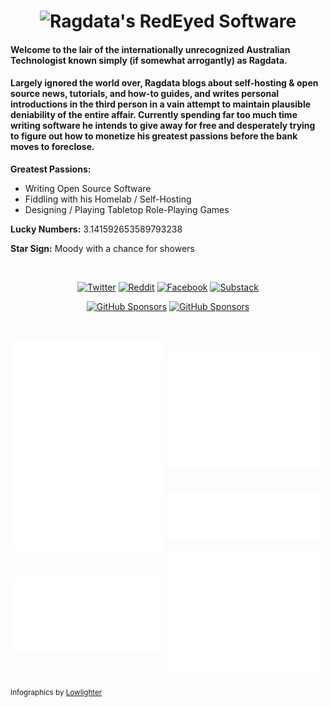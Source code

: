 <h1 align="center">
<img src="https://user-images.githubusercontent.com/6827931/226155940-f16a03c0-bcf8-48a1-8537-c8469efe273b.png" alt="Ragdata's RedEyed Software">
</h1>

<h4>Welcome to the lair of the internationally unrecognized Australian Technologist known simply (if somewhat arrogantly) as Ragdata.</h4>

<h4>Largely ignored the world over, Ragdata blogs about self-hosting & open source news, tutorials, and how-to guides, and writes personal introductions in the third person in a vain attempt to maintain plausible deniability of the entire affair.  Currently spending far too much time writing software he intends to give away for free and desperately trying to figure out how to monetize his greatest passions before the bank moves to foreclose.</h4>

**Greatest Passions:**

 - Writing Open Source Software
 - Fiddling with his Homelab / Self-Hosting
 - Designing / Playing Tabletop Role-Playing Games

**Lucky Numbers:**  3.141592653589793238 

**Star Sign:** Moody with a chance for showers

<br />

<div align="center">

<a href="https://twitter.com/RedEyedSoftware" target="_blank"><img src="https://img.shields.io/badge/Twitter-55ACEE?style=for-the-badge&logo=twitter&logoColor=white" alt="Twitter"></a>
<a href="https://reddit.com/r/RedeyedSoftware" target="_blank"><img src="https://img.shields.io/badge/Reddit-FF4500?style=for-the-badge&logo=reddit&logoColor=white" alt="Reddit"></a>
<a href="https://facebook.com/redeyedsoftware" target="_blank"><img src="https://img.shields.io/badge/Facebook-3B5998?style=for-the-badge&logo=facebook&logoColor=white" alt="Facebook"></a>
<a href="https://discord.gg/54PkrM7TKq" target="_blank"><img src="https://img.shields.io/badge/Discord-7289da?style=for-the-badge&logo=discord&logoColor=white" alt="Substack"></a>

<a href="https://github.com/sponsors/Ragdata" target="_blank"><img src="https://img.shields.io/badge/Sponsor_Ragdata-30363D?style=for-the-badge&logo=github-sponsors&logoColor=EA4AAA" alt="GitHub Sponsors"></a>
<a href="https://ko-fi.com/ragdata" target="_blank"><img src="https://img.shields.io/badge/Support_Ragdata-F16061?style=for-the-badge&logo=ko-fi&logoColor=white" alt="GitHub Sponsors"></a>

</div>

<br />

<a href="https://github.com/ragdata"><img src="./repositories.svg" alt="Repositories" width="49%" align="center" /></a>
<a href="https://github.com/ragdata"><img src="./github-habits.svg" alt="Habits" width="49%" align="center" /></a>
<a href="https://github.com/ragdata"><img src="./iso-calendar.svg" alt="Calendar" width="49%" align="center" /></a>
<a href="https://github.com/ragdata"><img src="./languages.svg" alt="Languages" width="49%" align="center" /></a>
<a href="https://github.com/ragdata"><img src="./wakatime.svg" alt="Wakatime" width="49%" align="center" /></a>
<a href="https://github.com/ragdata"><img src="./achievements.svg" alt="Activity" width="49%" align="center" /></a>

<small>Infographics by <a href="https://github.com/lowlighter/metrics" target="_blank">Lowlighter</a></small>